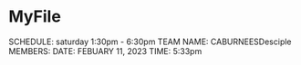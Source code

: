 # MyFile
SCHEDULE: saturday 1:30pm - 6:30pm
TEAM NAME: CABURNEESDesciple
MEMBERS:
DATE: FEBUARY 11, 2023
TIME: 5:33pm
